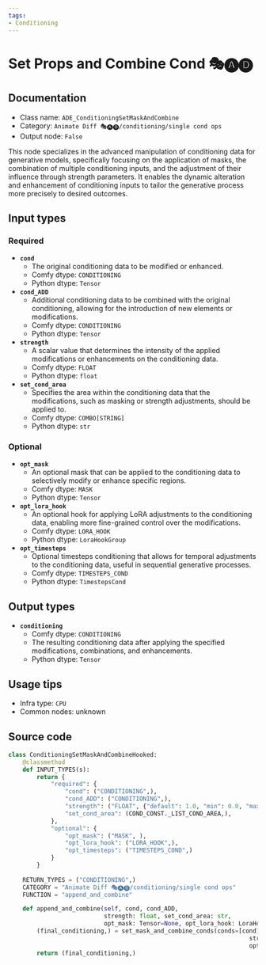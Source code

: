 ```yaml
---
tags:
- Conditioning
---
```


# Set Props and Combine Cond 🎭🅐🅓
## Documentation
- Class name: `ADE_ConditioningSetMaskAndCombine`
- Category: `Animate Diff 🎭🅐🅓/conditioning/single cond ops`
- Output node: `False`

This node specializes in the advanced manipulation of conditioning data for generative models, specifically focusing on the application of masks, the combination of multiple conditioning inputs, and the adjustment of their influence through strength parameters. It enables the dynamic alteration and enhancement of conditioning inputs to tailor the generative process more precisely to desired outcomes.
## Input types
### Required
- **`cond`**
    - The original conditioning data to be modified or enhanced.
    - Comfy dtype: `CONDITIONING`
    - Python dtype: `Tensor`
- **`cond_ADD`**
    - Additional conditioning data to be combined with the original conditioning, allowing for the introduction of new elements or modifications.
    - Comfy dtype: `CONDITIONING`
    - Python dtype: `Tensor`
- **`strength`**
    - A scalar value that determines the intensity of the applied modifications or enhancements on the conditioning data.
    - Comfy dtype: `FLOAT`
    - Python dtype: `float`
- **`set_cond_area`**
    - Specifies the area within the conditioning data that the modifications, such as masking or strength adjustments, should be applied to.
    - Comfy dtype: `COMBO[STRING]`
    - Python dtype: `str`
### Optional
- **`opt_mask`**
    - An optional mask that can be applied to the conditioning data to selectively modify or enhance specific regions.
    - Comfy dtype: `MASK`
    - Python dtype: `Tensor`
- **`opt_lora_hook`**
    - An optional hook for applying LoRA adjustments to the conditioning data, enabling more fine-grained control over the modifications.
    - Comfy dtype: `LORA_HOOK`
    - Python dtype: `LoraHookGroup`
- **`opt_timesteps`**
    - Optional timesteps conditioning that allows for temporal adjustments to the conditioning data, useful in sequential generative processes.
    - Comfy dtype: `TIMESTEPS_COND`
    - Python dtype: `TimestepsCond`
## Output types
- **`conditioning`**
    - Comfy dtype: `CONDITIONING`
    - The resulting conditioning data after applying the specified modifications, combinations, and enhancements.
    - Python dtype: `Tensor`
## Usage tips
- Infra type: `CPU`
- Common nodes: unknown


## Source code
```python
class ConditioningSetMaskAndCombineHooked:
    @classmethod
    def INPUT_TYPES(s):
        return {
            "required": {
                "cond": ("CONDITIONING",),
                "cond_ADD": ("CONDITIONING",),
                "strength": ("FLOAT", {"default": 1.0, "min": 0.0, "max": 10.0, "step": 0.01}),
                "set_cond_area": (COND_CONST._LIST_COND_AREA,),
            },
            "optional": {
                "opt_mask": ("MASK", ),
                "opt_lora_hook": ("LORA_HOOK",),
                "opt_timesteps": ("TIMESTEPS_COND",)
            }
        }
    
    RETURN_TYPES = ("CONDITIONING",)
    CATEGORY = "Animate Diff 🎭🅐🅓/conditioning/single cond ops"
    FUNCTION = "append_and_combine"

    def append_and_combine(self, cond, cond_ADD,
                           strength: float, set_cond_area: str,
                           opt_mask: Tensor=None, opt_lora_hook: LoraHookGroup=None, opt_timesteps: TimestepsCond=None):
        (final_conditioning,) = set_mask_and_combine_conds(conds=[cond], new_conds=[cond_ADD],
                                                                    strength=strength, set_cond_area=set_cond_area,
                                                                    opt_mask=opt_mask, opt_lora_hook=opt_lora_hook, opt_timesteps=opt_timesteps)
        return (final_conditioning,)

```
